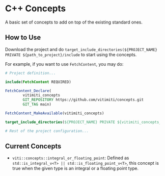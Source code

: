 # C++ Concepts

A basic set of concepts to add on top of the existing standard ones.

## How to Use

Download the project and do
`target_include_directories(${PROJECT_NAME} PRIVATE ${path_to_project}/include` to start using the concepts.

For example, if you want to use `FetchContent`, you may do:

```cmake
# Project definition...

include(FetchContent REQUIRED)

FetchContent_Declare(
        vitimiti_concepts
        GIT_REPOSITORY https://github.com/vitimiti/concepts.git
        GIT_TAG main)

FetchContent_MakeAvailable(vitimiti_concepts)

target_include_directories(${PROJECT_NAME} PRIVATE ${vitimiti_concepts_SOURCE_DIR}/include)

# Rest of the project configuration...
```

## Current Concepts

- `viti::concepts::integral_or_floating_point`: Defined as `std::is_integral_v<T> || std::is_floating_point_v<T>`, this
  concept is true when the given type is an integral or a floating point type.

